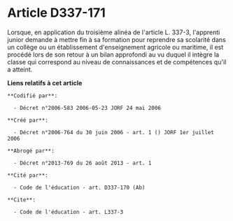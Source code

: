 # Article D337-171

Lorsque, en application du troisième alinéa de l'article L. 337-3, l'apprenti junior demande à mettre fin à sa formation pour
reprendre sa scolarité dans un collège ou un établissement d'enseignement agricole ou maritime, il est procédé lors de son
retour à un bilan approfondi au vu duquel il intègre la classe qui correspond au niveau de connaissances et de compétences
qu'il a atteint.

**Liens relatifs à cet article**

	**Codifié par**:

	  - Décret n°2006-583 2006-05-23 JORF 24 mai 2006

	**Créé par**:

	  - Décret n°2006-764 du 30 juin 2006 - art. 1 () JORF 1er juillet 2006

	**Abrogé par**:

	  - Décret n°2013-769 du 26 août 2013 - art. 1

	**Cité par**:

	  - Code de l'éducation - art. D337-170 (Ab)

	**Cite**:

	  - Code de l'éducation - art. L337-3
